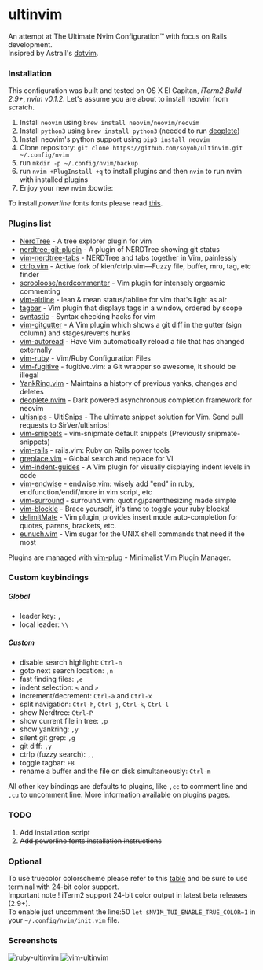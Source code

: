 # ultinvim
An attempt at The Ultimate Nvim Configuration™ with focus on Rails development.  
Insipred by Astrail's [dotvim](https://github.com/astrails/dotvim).
### Installation
This configuration was built and tested on OS X El Capitan, *iTerm2 Build 2.9+*, *nvim v0.1.2*.
Let's assume you are about to install neovim from scratch.
1. Install `neovim` using `brew install neovim/neovim/neovim`  
2. Install `python3` using `brew install python3` (needed to run [deoplete](https://github.com/Shougo/deoplete.nvim))  
3. Install neovim's python support using `pip3 install neovim`  
4. Clone repository: `git clone https://github.com/soyoh/ultinvim.git ~/.config/nvim`  
5. run `mkdir -p ~/.config/nvim/backup`  
6. run `nvim +PlugInstall +q` to install plugins and then `nvim` to run nvim with installed plugins  
7. Enjoy your new `nvim` :bowtie:  

To install *powerline* fonts fonts please read [this](https://powerline.readthedocs.org/en/latest/installation/linux.html#fonts-installation).
### Plugins list
* [NerdTree](https://github.com/scrooloose/nerdtree) - A tree explorer plugin for vim
* [nerdtree-git-plugin](https://github.com/Xuyuanp/nerdtree-git-plugin) - A plugin of NERDTree showing git status
* [vim-nerdtree-tabs](https://github.com/jistr/vim-nerdtree-tabs) - NERDTree and tabs together in Vim, painlessly
* [ctrlp.vim](https://github.com/ctrlpvim/ctrlp.vim) - Active fork of kien/ctrlp.vim—Fuzzy file, buffer, mru, tag, etc finder
* [scrooloose/nerdcommenter](https://github.com/scrooloose/nerdcommenter) - Vim plugin for intensely orgasmic commenting
* [vim-airline](https://github.com/vim-airline/vim-airline) - lean & mean status/tabline for vim that's light as air
* [tagbar](https://github.com/saadmir/tagbar) - Vim plugin that displays tags in a window, ordered by scope
* [syntastic](https://github.com/scrooloose/syntastic) - Syntax checking hacks for vim
* [vim-gitgutter](https://github.com/airblade/vim-gitgutter) - A Vim plugin which shows a git diff in the gutter (sign column) and stages/reverts hunks
* [vim-autoread](https://github.com/djoshea/vim-autoread) - Have Vim automatically reload a file that has changed externally
* [vim-ruby](https://github.com/vim-ruby/vim-ruby) - Vim/Ruby Configuration Files
* [vim-fugitive](https://github.com/tpope/vim-fugitive) - fugitive.vim: a Git wrapper so awesome, it should be illegal
* [YankRing.vim](https://github.com/vim-scripts/YankRing.vim) - Maintains a history of previous yanks, changes and deletes
* [deoplete.nvim](https://github.com/Shougo/deoplete.nvim) - Dark powered asynchronous completion framework for neovim
* [ultisnips](https://github.com/SirVer/ultisnips) - UltiSnips - The ultimate snippet solution for Vim. Send pull requests to SirVer/ultisnips!
* [vim-snippets](https://github.com/honza/vim-snippets) - vim-snipmate default snippets (Previously snipmate-snippets)
* [vim-rails](https://github.com/tpope/vim-rails) - rails.vim: Ruby on Rails power tools
* [greplace.vim](https://github.com/skwp/greplace.vim) - Global search and replace for VI
* [vim-indent-guides](https://github.com/nathanaelkane/vim-indent-guides) - A Vim plugin for visually displaying indent levels in code
* [vim-endwise](https://github.com/tpope/vim-endwise) - endwise.vim: wisely add "end" in ruby, endfunction/endif/more in vim script, etc
* [vim-surround](https://github.com/tpope/vim-surround) - surround.vim: quoting/parenthesizing made simple
* [vim-blockle](https://github.com/jgdavey/vim-blockle) - Brace yourself, it's time to toggle your ruby blocks!
* [delimitMate](https://github.com/Raimondi/delimitMate) - Vim plugin, provides insert mode auto-completion for quotes, parens, brackets, etc.
* [eunuch.vim](https://github.com/tpope/vim-eunuch) - Vim sugar for the UNIX shell commands that need it the most

Plugins are managed with [vim-plug](https://github.com/junegunn/vim-plug) - Minimalist Vim Plugin Manager.

### Custom keybindings

##### Global
* leader key: `,`
* local leader: `\\`  

##### Custom
* disable search highlight: `Ctrl-n`
* goto next search location: `,n`
* fast finding files: `,e`
* indent selection: `<` and `>`
* increment/decrement: `Ctrl-a` and `Ctrl-x`
* split navigation: `Ctrl-h`, `Ctrl-j`, `Ctrl-k`, `Ctrl-l`
* show Nerdtree: `Ctrl-P`
* show current file in tree: `,p`
* show yankring: `,y`
* silent git grep: `,g`
* git diff: `,y`
* ctrlp (fuzzy search): `,,`
* toggle tagbar: `F8`
* rename a buffer and the file on disk simultaneously: `Ctrl-m`

All other key bindings are defaults to plugins, like `,cc` to comment line and `,cu` to uncomment line.
More information available on plugins pages.

### TODO
1. Add installation script  
2. ~~Add powerline fonts installation instructions~~  

### Optional
To use truecolor colorscheme please refer to this [table](https://powerline.readthedocs.org/en/latest/usage.html#term-feature-support-matrix) and be sure to use terminal with 24-bit color support.  
Important note ! iTerm2 support 24-bit color output in latest beta releases (2.9+).  
To enable just uncomment the line:50 `let $NVIM_TUI_ENABLE_TRUE_COLOR=1` in your `~/.config/nvim/init.vim` file.

### Screenshots
![ruby-ultinvim](http://i.imgur.com/z3FVY9r.png "nvim with molokai colorscheme (ruby file)")
![vim-ultinvim](http://i.imgur.com/Leb5Qdm.png "nvim with molokai colorscheme(vim file)")
